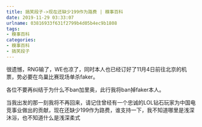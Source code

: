 ```yaml
---
title: 搞笑段子->现在还缺少199作为路费 | 糗事百科
date: 2019-11-29 03:33:07
urlname: 03816933f631f2799b4d05b4ec9b1808
tags: 
- 糗事百科
categories:
- 糗事百科
- 搞笑段子
---
```

很遗憾，RNG输了，WE也凉了，同时本人也已经订好了11月4日前往北京的机票，势必要在鸟巢比赛现场单杀faker。

各位不要再纠结于为什么不ban加里奥，此行我将ban掉faker本人。

当我出发的那一刻我将不再回来，请记住曾经有一个忠诚的LOL钻石玩家为中国电竞事业做出的贡献，现在还缺少199作为路费，谁支持一下，我不知道哪里是浅深沐浴，也不知道什么是浅深柔式



